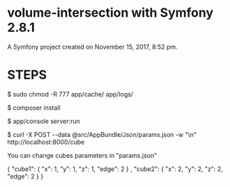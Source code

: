 # volume-intersection with Symfony 2.8.1

A Symfony project created on November 15, 2017, 8:52 pm.

STEPS 
========

$ sudo chmod -R 777 app/cache/ app/logs/

$ composer install

$ app/console server:run

$ curl -X POST --data @src/AppBundle/Json/params.json -w "\n" http://localhost:8000/cube

You can change cubes parameters in "params.json"

{
    "cube1": {
        "x": 1,
        "y": 1,
        "z": 1,
        "edge": 2
    }
    ,
    "cube2": {
        "x": 2,
        "y": 2,
        "z": 2,
        "edge": 2
    }
}